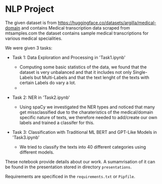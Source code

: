 # NLP Project

The given dataset is from https://huggingface.co/datasets/argilla/medical-domain and contains Medical transcription data scraped from mtsamples.com the dataset contains sample medical transcriptions for various medical specialities.

We were given 3 tasks:
* Task 1: Data Exploration and Processing in 'Task1.ipynb'
  - Computing some basic statistics of the data, we found that the dataset is very unbalanced and that it includes not only Single-Labels but Multi-Labels and that the text lenght of the texts with certain Labels do vary a lot.
  -
* Task 2: NER in 'Task2.ipynb'
  - Using spaCy we investigated the NER types and noticed that many get missclassified due to the charateristics of the medical/domain specific nature of texts, we therefore needed to add/create our own labels and trained a classifer for this.

* Task 3: Classification with Traditional ML BERT and GPT-Like Models in 'Task3.ipynb'
  - We tried to classify the texts into 40 different categories using different models.

These notebook provide details about our work. A sumamrisation of it can be found in the presentation stored in directory `presentations`.

Requirements are specificed in the `requirements.txt` or `Pipfile`.
